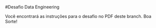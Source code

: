 #Desafio Data Engineering

Você encontrará as instruções para o desafio no PDF deste branch.
Boa Sorte!
